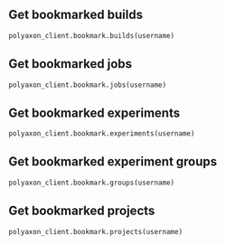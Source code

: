 ## Get bookmarked builds

```python
polyaxon_client.bookmark.builds(username)
```

## Get bookmarked jobs

```python
polyaxon_client.bookmark.jobs(username)
```


## Get bookmarked experiments

```python
polyaxon_client.bookmark.experiments(username)
```


## Get bookmarked experiment groups

```python
polyaxon_client.bookmark.groups(username)
```


## Get bookmarked projects

```python
polyaxon_client.bookmark.projects(username)
```
